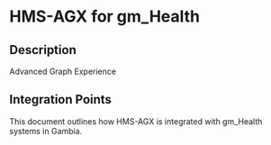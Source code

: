 # HMS-AGX for gm_Health

## Description

Advanced Graph Experience

## Integration Points

This document outlines how HMS-AGX is integrated with gm_Health systems in Gambia.
